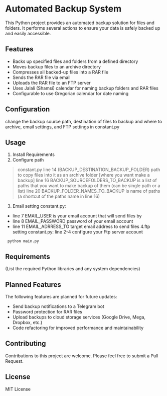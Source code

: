 # Automated Backup System

This Python project provides an automated backup solution for files and folders. It performs several actions to ensure your data is safely backed up and easily accessible.

## Features

- Backs up specified files and folders from a defined directory
- Moves backup files to an archive directory
- Compresses all backed-up files into a RAR file
- Sends the RAR file via email
- Uploads the RAR file to an FTP server
- Uses Jalali (Shamsi) calendar for naming backup folders and RAR files
- Configurable to use Gregorian calendar for date naming

## Configuration
change the backup source path, destination of files to backup and where to archive, email settings, and FTP settings in constant.py

## Usage
1. Install Requirements
2. Configure path
> constant.py line 14 (BACKUP_DESTINATION_BACKUP_FOLDER)
> path to copy files into it as an archive folder [where you want make a backup]
> line 16 BACKUP_SOURCEFOLDERS_TO_BACKUP is a list of paths that you want to make backup of them (can be single path or a list)
> line 20 BACKUP_FOLDER_NAMES_TO_BACKUP is name of paths (a shortcut of the paths name in line 16)
3. Email setting
constant.py:
 - line 7 EMAIL_USER is your email account that will send files by
 - line 8 EMAIL_PASSWORD password of your email account
 - line 11 EMAIL_ADRRESS_TO target email address to send files
4.ftp setting
 constant.py:
line 2-4 configure your Ftp server account

```pytohn
 python main.py
```

## Requirements

(List the required Python libraries and any system dependencies)

## Planned Features

The following features are planned for future updates:

- Send backup notifications to a Telegram bot
- Password protection for RAR files
- Upload backups to cloud storage services (Google Drive, Mega, Dropbox, etc.)
- Code refactoring for improved performance and maintainability

## Contributing

Contributions to this project are welcome. Please feel free to submit a Pull Request.

## License

MIT License
